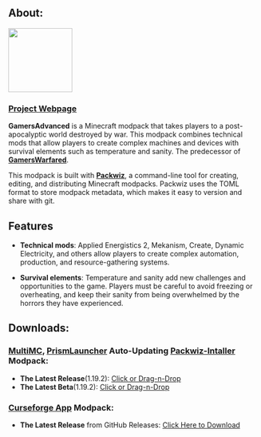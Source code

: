 ## About:
<img src="https://raw.githubusercontent.com/GamersModpacks/GamersAdvanced/meta/logo.svg" width="128" height="128">

### [Project Webpage](https://gamersmodpacks.github.io/posts/GamersAdvanced/)


**GamersAdvanced** is a Minecraft modpack that takes players to a post-apocalyptic world destroyed by war. This modpack combines technical mods that allow players to create complex machines and devices with survival elements such as temperature and sanity. The predecessor of [**GamersWarfared**](https://github.com/GamersModpacks/GamersWarfared).

This modpack is built with [**Packwiz**](https://packwiz.infra.link/), a command-line tool for creating, editing, and distributing Minecraft modpacks. Packwiz uses the TOML format to store modpack metadata, which makes it easy to version and share with git.
## Features

- **Technical mods**: Applied Energistics 2, Mekanism, Create, Dynamic Electricity, and others allow players to create complex automation, production, and resource-gathering systems.

- **Survival elements**: Temperature and sanity add new challenges and opportunities to the game. Players must be careful to avoid freezing or overheating, and keep their sanity from being overwhelmed by the horrors they have experienced.

## Downloads:
### [MultiMC](https://multimc.org/), [PrismLauncher](https://prismlauncher.org/) Auto-Updating [Packwiz-Intaller](https://github.com/packwiz/packwiz-installer) Modpack:
- **The Latest Release**(1.19.2): [Click or Drag-n-Drop](/GamersAdvanced/downloads/mmc/forge/1.19.2/GamersAdvanced.zip)
- **The Latest Beta**(1.19.2): [Click or Drag-n-Drop](/GamersAdvanced/downloads/mmc/forge/1.19.2/GamersAdvanced-beta.zip)

### [Curseforge App](https://www.curseforge.com/download/app) Modpack:
- **The Latest Release** from GitHub Releases: [Click Here to Download](https://github.com/GamersModpacks/GamersAdvanced/releases/latest/download/GamersAdvanced-CurseForge.zip)
